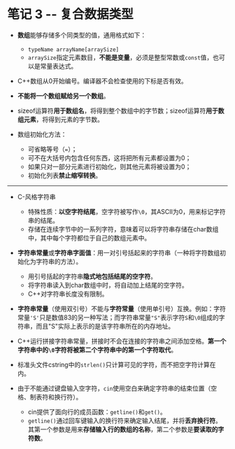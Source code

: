 # 笔记 3 -- 复合数据类型

* **数组**能够存储多个同类型的值，通用格式如下：
    * `typeName arrayName[arraySize]`
    * `arraySize`指定元素数目，**不能是变量**，必须是整型常数或`const`值，也可以是常量表达式。

* C++数组从0开始编号。编译器不会检查使用的下标是否有效。
* **不能将一个数组赋给另一个数组**。
* sizeof运算符**用于数组名**，将得到整个数组中的字节数；sizeof运算符**用于数组元素**，将得到元素的字节数。

* 数组初始化方法：
    * 可省略等号（`=`）；
    * 可不在大括号内包含任何东西，这将把所有元素都设置为0；
    * 如果只对一部分元素进行初始化，则其他元素将被设置为0；
    * 初始化列表**禁止缩窄转换**。

***
* C-风格字符串
    * 特殊性质：**以空字符结尾**，空字符被写作`\0`，其ASCII为0，用来标记字符串的结尾。
    * 存储在连续字节中的一系列字符，意味着可以将字符串存储在char数组中，其中每个字符都位于自己的数组元素中。

* **字符串常量**或**字符串字面值**：用一对引号括起来的字符串（一种将字符数组初始化为字符串的方法）。
    * 用引号括起的字符串**隐式地包括结尾的空字符**。
    * 将字符串读入到char数组中时，将自动加上结尾的空字符。
    * C++对字符串长度没有限制。

* **字符串常量**（使用双引号）不能与**字符常量**（使用单引号）互换。例如：字符常量`'S'`只是数值83的另一种写法；而字符串常量`"S"`表示字符`S`和`\0`组成的字符串，而且"S"实际上表示的是该字符串所在的内存地址。

* C++运行拼接字符串常量，拼接时不会在连接的字符串之间添加空格。**第一个字符串中的`\0`字符将被第二个字符串中的第一个字符取代**。

* 标准头文件cstring中的`strlen()`只计算可见的字符，而不把空字符计算在内。

* 由于不能通过键盘输入空字符，`cin`使用空白来确定字符串的结束位置（空格、制表符和换行符）。
    * cin提供了面向行的成员函数：`getline()`和`get()`。
    * `getline()`通过回车键输入的换行符来确定输入结尾，并将**丢弃换行符**。其第一个参数是用来**存储输入行的数组的名称**，第二个参数是**要读取的字符数**。